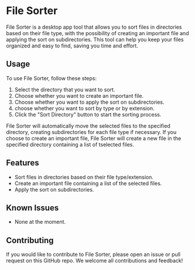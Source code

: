 # File Sorter

File Sorter is a desktop app tool that allows you to sort files in directories based on their file type, with the possibility of creating an important file and applying the sort on subdirectories. This tool can help you keep your files organized and easy to find, saving you time and effort.


## Usage

To use File Sorter, follow these steps:

1. Select the directory that you want to sort.
2. Choose whether you want to create an important file.
3. Choose whether you want to apply the sort on subdirectories.
4. choose whether you want to sort by type or by extension.
5. Click the "Sort Directory" button to start the sorting process.

File Sorter will automatically move the selected files to the specified directory, creating subdirectories for each file type if necessary. If you choose to create an important file, File Sorter will create a new file in the specified directory containing a list of tselected files.

## Features

- Sort files in directories based on their file type/extension.
- Create an important file containing a list of the selected files.
- Apply the sort on subdirectories.

## Known Issues

- None at the moment.

## Contributing

If you would like to contribute to File Sorter, please open an issue or pull request on this GitHub repo. We welcome all contributions and feedback!
